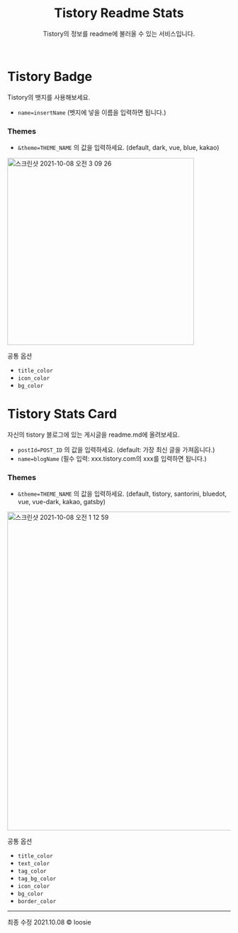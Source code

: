 <h1 align="center"> Tistory Readme Stats </h1>
<p align="center">Tistory의 정보를 readme에 불러올 수 있는 서비스입니다.</p>
<br/>

# Tistory Badge
Tistory의 뱃지를 사용해보세요.
- `name=insertName`  (벳지에 넣을 이름을 입력하면 됩니다.)

### Themes
- `&theme=THEME_NAME` 의 값을 입력하세요. (default, dark, vue, blue, kakao)
<img width="421" alt="스크린샷 2021-10-08 오전 3 09 26" src="https://user-images.githubusercontent.com/54282927/136439742-21a3698f-cacb-459a-8470-c61a47d7ba97.png">

공통 옵션
- `title_color` 
- `icon_color`
- `bg_color`


# Tistory Stats Card
자신의 tistory 블로그에 있는 게시글을 readme.md에 올려보세요.

- `postId=POST_ID` 의 값을 입력하세요. (default: 가장 최신 글을 가져옵니다.)
- `name=blogName`  (필수 입력: xxx.tistory.com의 xxx를 입력하면 됩니다.)

### Themes
- `&theme=THEME_NAME` 의 값을 입력하세요. (default, tistory, santorini, bluedot, vue, vue-dark, kakao, gatsby)
<img width="717" alt="스크린샷 2021-10-08 오전 1 12 59" src="https://user-images.githubusercontent.com/54282927/136437771-aac28fa5-9f0d-4312-b82f-66267d45cd05.png">

공통 옵션
- `title_color` 
- `text_color`
- `tag_color`
- `tag_bg_color`
- `icon_color`
- `bg_color`
- `border_color`

---
최종 수정 2021.10.08 © loosie
